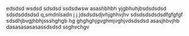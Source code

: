 edsdsd
wsdsd
sdsdsd
ssdsdwsw
asashbhbh
yjgbhuhjbsdsdsdsd
sdsdsddsdsd
q,smdnlsadn j j jdsdsdsdjvhjghhvjhv
sdsdsdsdsdsdfgfgfgf
sdsdhjbvgjhbhjssshghgb hg ghghghjgvghmjvghjvdsdsdsd
asasjhbvjhb
dasasasasasassdsdsd
ssghvchgv 

